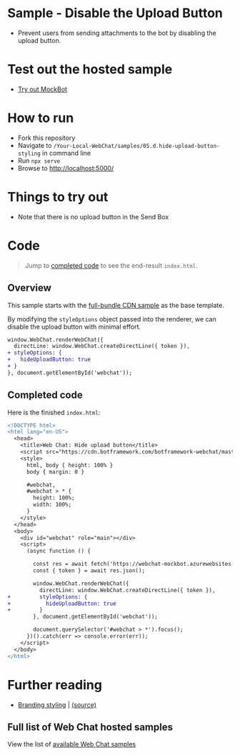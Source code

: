 # Sample - Disable the Upload Button

- Prevent users from sending attachments to the bot by disabling the upload button.

# Test out the hosted sample
- [Try out MockBot](https://microsoft.github.io/BotFramework-WebChat/05.d.hide-upload-button-styling)

# How to run
- Fork this repository
- Navigate to `/Your-Local-WebChat/samples/05.d.hide-upload-button-styling` in command line
- Run `npx serve`
- Browse to [http://localhost:5000/](http://localhost:5000/)

# Things to try out

- Note that there is no upload button in the Send Box

# Code

> Jump to [completed code](#completed-code) to see the end-result `index.html`.

## Overview

This sample starts with the [full-bundle CDN sample](./../01.a.getting-started-full-bundle/README.md) as the base template.

By modifying the `styleOptions` object passed into the renderer, we can disable the upload button with minimal effort.

```diff
window.WebChat.renderWebChat({
  directLine: window.WebChat.createDirectLine({ token }),
+ styleOptions: {
+   hideUploadButton: true
+ }
}, document.getElementById('webchat'));
```


## Completed code

Here is the finished `index.html`:

```diff
<!DOCTYPE html>
<html lang="en-US">
  <head>
    <title>Web Chat: Hide upload button</title>
    <script src="https://cdn.botframework.com/botframework-webchat/master/webchat.js"></script>
    <style>
      html, body { height: 100% }
      body { margin: 0 }

      #webchat,
      #webchat > * {
        height: 100%;
        width: 100%;
      }
    </style>
  </head>
  <body>
    <div id="webchat" role="main"></div>
    <script>
      (async function () {

        const res = await fetch('https://webchat-mockbot.azurewebsites.net/directline/token', { method: 'POST' });
        const { token } = await res.json();

        window.WebChat.renderWebChat({
          directLine: window.WebChat.createDirectLine({ token }),
+         styleOptions: {
+           hideUploadButton: true
+         }
        }, document.getElementById('webchat'));

        document.querySelector('#webchat > *').focus();
      })().catch(err => console.error(err));
    </script>
  </body>
</html>
```
# Further reading

- [Branding styling](https://microsoft.github.io/BotFramework-WebChat/05.a.branding-webchat-styling) | [(source)](https://github.com/Microsoft/BotFramework-WebChat/tree/master/samples/05.a.branding-webchat-styling)

## Full list of Web Chat hosted samples

View the list of [available Web Chat samples](https://github.com/Microsoft/BotFramework-WebChat/tree/master/samples)
